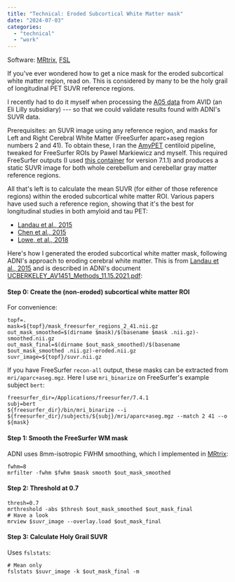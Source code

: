 ```yaml
---
title: "Technical: Eroded Subcortical White Matter mask"
date: "2024-07-03"
categories: 
  - "technical"
  - "work"
---
```


Software: [MRtrix](http://mrtrix.readthedocs.io), [FSL](https://fsl.fmrib.ox.ac.uk/fsl/fslwiki/)

If you've ever wondered how to get a nice mask for the eroded subcortical white matter region, read on. This is considered by many to be the holy grail of longitudinal PET SUVR reference regions.

I recently had to do it myself when processing the [A05 data](https://doi.org/10.1093/brain/awz090) from AVID (an Eli Lilly subsidiary) --- so that we could validate results found with ADNI's SUVR data.

Prerequisites: an SUVR image using any reference region, and masks for Left and Right Cerebral White Matter (FreeSurfer aparc+aseg region numbers 2 and 41). To obtain these, I ran the [AmyPET](https://github.com/AMYPAD/AmyPET) centiloid pipeline, tweaked for FreeSurfer ROIs by Pawel Markiewicz and myself. This required FreeSurfer outputs (I used [this container](https://e-dads.github.io/tools/#freesurfer-711-bids-app-container) for version 7.1.1) and produces a static SUVR image for both whole cerebellum and cerebellar gray matter reference regions.

All that's left is to calculate the mean SUVR (for either of those reference regions) within the eroded subcortical white matter ROI. Various papers have used such a reference region, showing that it's the best for longitudinal studies in both amyloid and tau PET:

- [Landau et al., 2015](https://doi.org/10.2967/jnumed.114.148981)
- [Chen et al., 2015](https://doi.org/10.2967/jnumed.114.149732)
- [Lowe, et al., 2018](https://doi.org/10.2967/jnumed.117.204271)

Here's how I generated the eroded subcortical white matter mask, following ADNI's approach to eroding cerebral white matter. This is from [Landau et al., 2015](https://doi.org/10.2967/jnumed.114.148981) and is described in ADNI's document [UCBERKELEY_AV1451_Methods_11.15.2021.pdf](https://ida.loni.usc.edu/download/files/study/c579d960-27e8-4c6f-964c-eefca4ca513b/file/adni/UCBERKELEY_AV1451_Methods_11.15.2021.pdf):

#### Step 0: Create the (non-eroded) subcortical white matter ROI

For convenience:
```
topf=.
mask=${topf}/mask_freesurfer_regions_2_41.nii.gz
out_mask_smoothed=$(dirname $mask)/$(basename $mask .nii.gz)-smoothed.nii.gz
out_mask_final=$(dirname $out_mask_smoothed)/$(basename $out_mask_smoothed .nii.gz)-eroded.nii.gz
suvr_image=${topf}/suvr.nii.gz
```

If you have FreeSurfer `recon-all` output, these masks can be extracted from `mri/aparc+aseg.mgz`. 
Here I use `mri_binarize` on FreeSurfer's example subject `bert`:
```
freesurfer_dir=/Applications/freesurfer/7.4.1
subj=bert
${freesurfer_dir}/bin/mri_binarize --i ${freesurfer_dir}/subjects/${subj}/mri/aparc+aseg.mgz --match 2 41 --o ${mask}
```

#### Step 1: Smooth the FreeSurfer WM mask

ADNI uses 8mm-isotropic FWHM smoothing, which I implemented in [MRtrix](http://mrtrix.readthedocs.io):

```
fwhm=8
mrfilter -fwhm $fwhm $mask smooth $out_mask_smoothed
```

#### Step 2: Threshold at 0.7

```
thresh=0.7
mrthreshold -abs $thresh $out_mask_smoothed $out_mask_final
# Have a look
mrview $suvr_image --overlay.load $out_mask_final
```

#### Step 3: Calculate Holy Grail SUVR

Uses `fslstats`:
```
# Mean only
fslstats $suvr_image -k $out_mask_final -m
```
